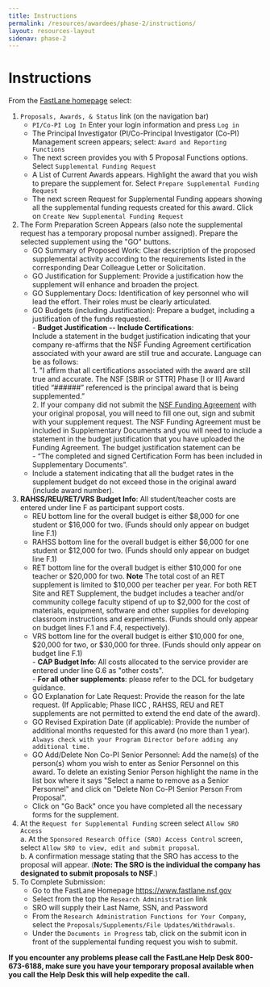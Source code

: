 ```yaml
---
title: Instructions
permalink: /resources/awardees/phase-2/instructions/
layout: resources-layout
sidenav: phase-2
---
```

# Instructions

From the [FastLane homepage](http://www.fastlane.nsf.gov) select:

1. `Proposals, Awards, & Status` link (on the navigation bar)  
    - `PI/Co-PI Log In` Enter your login information and press `Log in`  
    - The Principal Investigator (PI/Co-Principal Investigator (Co-PI) Management screen appears; select: `Award and Reporting Functions`  
    - The next screen provides you with 5 Proposal Functions options. Select `Supplemental Funding Request`  
    - A List of Current Awards appears. Highlight the award that you wish to prepare the supplement for. Select `Prepare Supplemental Funding Request`    
    - The next screen Request for Supplemental Funding appears showing all the supplemental funding requests created for this award. Click on `Create New Supplemental Funding Request`    
2. The Form Preparation Screen Appears (also note the supplemental request has a temporary proposal number assigned). Prepare the selected supplement using the "GO" buttons.  
    - GO Summary of Proposed Work: Clear description of the proposed supplemental activity according to the requirements listed in the corresponding Dear Colleague Letter or Solicitation.  
    - GO Justification for Supplement: Provide a justification how the supplement will enhance and broaden the project.  
    - GO Supplementary Docs: Identification of key personnel who will lead the effort. Their roles must be clearly articulated.  
    - GO Budgets (including Justification): Prepare a budget, including a justification of the funds requested.  
            - **Budget Justification -- Include Certifications**:  
            Include a statement in the budget justification indicating that your company re-affirms that the NSF Funding Agreement certification associated with your award are still true and accurate. Language can be as follows:  
                1. "I affirm that all certifications associated with the award are still true and accurate. The NSF [SBIR or STTR] Phase [I or II] Award titled “######” referenced is the principal award that is being supplemented.”     
                2. If your company did not submit the [NSF Funding Agreement]({{site.baseurl}}/assets/files/awardees/SBIR_STTR_Funding_Agreement.pdf) with your original proposal, you will need to fill one out, sign and submit with your supplement request.  The NSF Funding Agreement must be included in Supplementary Documents and you will need to include a statement in the budget justification that you have uploaded the Funding Agreement. The budget justification statement can be  
            - “The completed and signed Certification Form has been included in Supplementary Documents”.  
    - Include a statement indicating that all the budget rates in the supplement budget do not exceed those in the original award (include award number).  
3. **RAHSS/REU/RET/VRS Budget Info**: All student/teacher costs are entered under line F as participant support costs.  
    - REU bottom line for the overall budget is either $8,000 for one student or $16,000 for two. (Funds should only appear on budget line F.1)  
    - RAHSS bottom line for the overall budget is either $6,000 for one student or $12,000 for two. (Funds should only appear on budget line F.1)  
    - RET bottom line for the overall budget is either $10,000 for one teacher or $20,000 for two. **Note** The total cost of an RET supplement is limited to $10,000 per teacher per year.  For both RET Site and RET Supplement, the budget includes a teacher and/or community college faculty stipend of up to $2,000 for the cost of materials, equipment, software and other supplies for developing classroom instructions and experiments. (Funds should only appear on budget lines F.1 and F.4, respectively).  
    - VRS bottom line for the overall budget is either $10,000 for one, $20,000 for two, or $30,000 for three. (Funds should only appear on budget line F.1)  
          - **CAP Budget Info**: All costs allocated to the service provider are entered under line G.6 as "other costs".  
          - **For all other supplements**: please refer to the DCL for budgetary guidance.  
    - GO Explanation for Late Request: Provide the reason for the late request. (If Applicable; Phase IICC , RAHSS, REU and RET supplements are not permitted to extend the end date of the award).  
    - GO Revised Expiration Date (if applicable): Provide the number of additional months requested for this award (no more than 1 year). `Always check with your Program Director before adding any additional time.`  
    - GO Add/Delete Non Co-PI Senior Personnel: Add the name(s) of the person(s) whom you wish to enter as Senior Personnel on this award. To delete an existing Senior Person highlight the name in the list box where it says "Select a name to remove as a Senior Personnel" and click on "Delete Non Co-PI Senior Person From Proposal".  
    - Click on "Go Back" once you have completed all the necessary forms for the supplement.  
4. At the `Request for Supplemental Funding` screen select `Allow SRO Access`  
   a. At the `Sponsored Research Office (SRO) Access Control` screen, select `Allow SRO to view, edit and submit proposal`.  
   b. A confirmation message stating that the SRO has access to the proposal will appear. (**Note: The SRO is the individual the company has designated to submit proposals to NSF**.)
5. To Complete Submission:  
    - Go to the FastLane Homepage https://www.fastlane.nsf.gov  
    - Select from the top the `Research Administration` link  
    - SRO will supply their Last Name, SSN, and Password  
    - From the `Research Administration Functions for Your Company`, select the `Proposals/Supplements/File Updates/Withdrawals`.  
    - Under the `Documents in Progress` tab, click on the submit icon in front of the supplemental funding request you wish to submit.  

**If you encounter any problems please call the FastLane Help Desk 800-673-6188, make sure you have your temporary proposal available when you call the Help Desk this will help expedite the call.**
